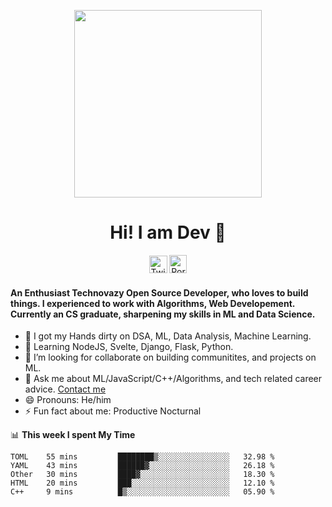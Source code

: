
<p align= "center"><img src="https://media.giphy.com/media/p4NLw3I4U0idi/giphy.gif" width="300"></p>


<h1 align="center" style= "font-size=100%">Hi! I am Dev 👋</h1>
<p align= "center" style= "color:blue"><a href="https://twitter.com/devtweeets" class="fancybox" target="_blank" rel="external"><img src="https://image.flaticon.com/icons/svg/2111/2111738.svg" width="29" height="28" alt="Twitter" title="Twitter"></a>
  <a href="https://codewithdev.github.io/" class="fancybox" target="_blank" rel="internal"><img src="https://image.flaticon.com/icons/svg/2799/2799936.svg" width="28" height="29" alt="Portfolio" title="Portfolio"></a></p>

####  An Enthusiast Technovazy Open Source Developer, who loves to build things. I experienced to work with Algorithms, Web Developement. Currently an CS graduate, sharpening my skills in ML and Data Science. 

- 🔭 I got my Hands dirty on DSA, ML, Data Analysis, Machine Learning.
- 🌱 Learning NodeJS, Svelte, Django, Flask, Python.
- 👯 I’m looking for collaborate on building communitites, and projects on ML. 
- 💬 Ask me about ML/JavaScript/C++/Algorithms, and tech related career advice. [Contact me](mailto:idevprakaash@hotmail.com)
- 😄 Pronouns: He/him
- ⚡ Fun fact about me: Productive Nocturnal


📊 **This week I spent My Time**
<!--START_SECTION:waka-->
```text
TOML    55 mins         ████████▒░░░░░░░░░░░░░░░░   32.98 % 
YAML    43 mins         ██████▓░░░░░░░░░░░░░░░░░░   26.18 % 
Other   30 mins         ████▓░░░░░░░░░░░░░░░░░░░░   18.30 % 
HTML    20 mins         ███░░░░░░░░░░░░░░░░░░░░░░   12.10 % 
C++     9 mins          █▒░░░░░░░░░░░░░░░░░░░░░░░   05.90 % 
```
<!--END_SECTION:waka-->
